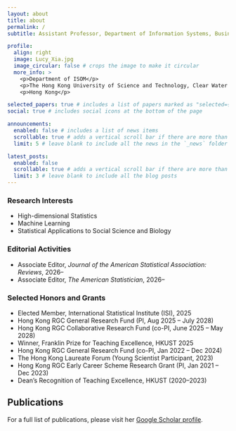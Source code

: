 ```yaml
---
layout: about
title: about
permalink: /
subtitle: Assistant Professor, Department of Information Systems, Business Statistics and Operations Management (ISOM), The Hong Kong University of Science and Technology (HKUST)

profile:
  align: right
  image: Lucy_Xia.jpg
  image_circular: false # crops the image to make it circular
  more_info: >
    <p>Department of ISOM</p>
    <p>The Hong Kong University of Science and Technology, Clear Water Bay</p>
    <p>Hong Kong</p>

selected_papers: true # includes a list of papers marked as "selected={true}"
social: true # includes social icons at the bottom of the page

announcements:
  enabled: false # includes a list of news items
  scrollable: true # adds a vertical scroll bar if there are more than 3 news items
  limit: 5 # leave blank to include all the news in the `_news` folder

latest_posts:
  enabled: false
  scrollable: true # adds a vertical scroll bar if there are more than 3 new posts items
  limit: 3 # leave blank to include all the blog posts
---
```


### Research Interests
- High-dimensional Statistics  
- Machine Learning  
- Statistical Applications to Social Science and Biology  

### Editorial Activities
- Associate Editor, *Journal of the American Statistical Association: Reviews*, 2026–  
- Associate Editor, *The American Statistician*, 2026–  

### Selected Honors and Grants
- Elected Member, International Statistical Institute (ISI), 2025
- Hong Kong RGC General Research Fund (PI, Aug 2025 – July 2028)  
- Hong Kong RGC Collaborative Research Fund (co-PI, June 2025 – May 2028)  
- Winner, Franklin Prize for Teaching Excellence, HKUST 2025  
- Hong Kong RGC General Research Fund (co-PI, Jan 2022 – Dec 2024)  
- The Hong Kong Laureate Forum (Young Scientist Participant, 2023)  
- Hong Kong RGC Early Career Scheme Research Grant (PI, Jan 2021 – Dec 2023)  
- Dean’s Recognition of Teaching Excellence, HKUST (2020–2023)  

## Publications
For a full list of publications, please visit her [Google Scholar profile](https://scholar.google.com/citations?user=KcoRj1sAAAAJ&hl=en).